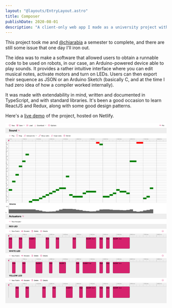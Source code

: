 ```yaml
---
layout: "@layouts/EntryLayout.astro"
title: Composer
publishDate: 2020-08-01
description: "A client-only web app I made as a university project with ReactJS + ReduxJS that allows to create scripted actions for robots."
---
```


This project took me and [@chiarabia](https://github.com/chiarabia) a semester to complete, and there are still some issue that one day I'll iron out.

The idea was to make a software that allowed users to obtain a runnable code to be used on robots, in our case, an Arduino-powered device able to play sounds. It provides a rather intuitive interface where you can edit musical notes, activate motors and turn on LEDs. Users can then export their sequence as JSON or an Arduino Sketch (basically C, and at the time I had zero idea of how a compiler worked internally).

It was made with extendability in mind, written and documented in TypeScript, and with standard libraries. It's been a good occasion to learn ReactJS and Redux, along with some good design patterns.

Here's a [live demo](https://github.com/QUB3X/composer) of the project, hosted on Netlify.

![A screenshot of the application](./screen1.png)
